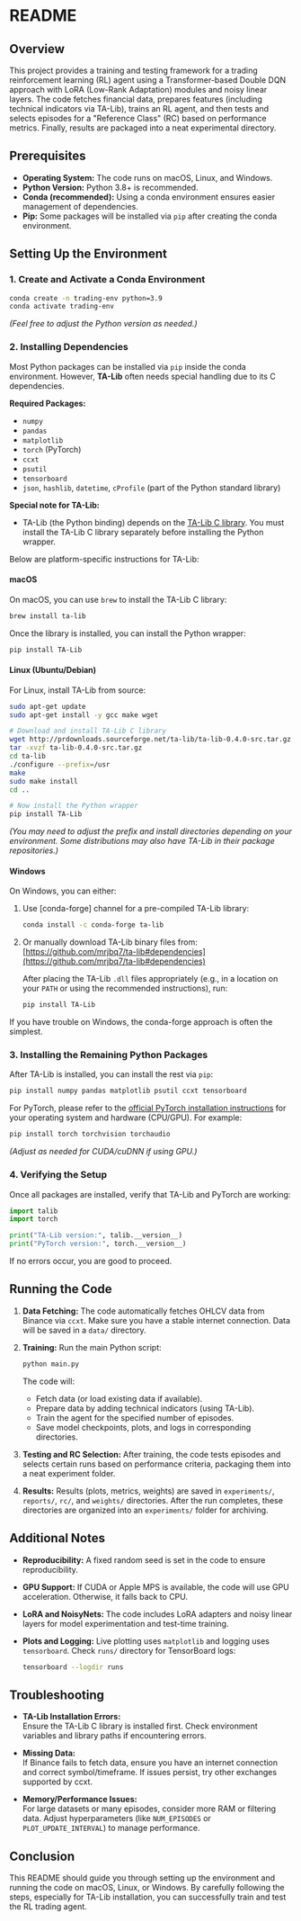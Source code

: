 # README

## Overview

This project provides a training and testing framework for a trading reinforcement learning (RL) agent using a Transformer-based Double DQN approach with LoRA (Low-Rank Adaptation) modules and noisy linear layers. The code fetches financial data, prepares features (including technical indicators via TA-Lib), trains an RL agent, and then tests and selects episodes for a "Reference Class" (RC) based on performance metrics. Finally, results are packaged into a neat experimental directory.

## Prerequisites

- **Operating System:** The code runs on macOS, Linux, and Windows.
- **Python Version:** Python 3.8+ is recommended.
- **Conda (recommended):** Using a conda environment ensures easier management of dependencies.
- **Pip:** Some packages will be installed via `pip` after creating the conda environment.

## Setting Up the Environment

### 1. Create and Activate a Conda Environment

```bash
conda create -n trading-env python=3.9
conda activate trading-env
```

*(Feel free to adjust the Python version as needed.)*

### 2. Installing Dependencies

Most Python packages can be installed via `pip` inside the conda environment. However, **TA-Lib** often needs special handling due to its C dependencies.

**Required Packages:**
- `numpy`
- `pandas`
- `matplotlib`
- `torch` (PyTorch)
- `ccxt`
- `psutil`
- `tensorboard`
- `json`, `hashlib`, `datetime`, `cProfile` (part of the Python standard library)

**Special note for TA-Lib:**
- TA-Lib (the Python binding) depends on the [TA-Lib C library](https://github.com/TA-Lib/ta-lib). You must install the TA-Lib C library separately before installing the Python wrapper.

Below are platform-specific instructions for TA-Lib:

#### macOS

On macOS, you can use `brew` to install the TA-Lib C library:

```bash
brew install ta-lib
```

Once the library is installed, you can install the Python wrapper:

```bash
pip install TA-Lib
```

#### Linux (Ubuntu/Debian)

For Linux, install TA-Lib from source:

```bash
sudo apt-get update
sudo apt-get install -y gcc make wget

# Download and install TA-Lib C library
wget http://prdownloads.sourceforge.net/ta-lib/ta-lib-0.4.0-src.tar.gz
tar -xvzf ta-lib-0.4.0-src.tar.gz
cd ta-lib
./configure --prefix=/usr
make
sudo make install
cd ..

# Now install the Python wrapper
pip install TA-Lib
```

*(You may need to adjust the prefix and install directories depending on your environment. Some distributions may also have TA-Lib in their package repositories.)*

#### Windows

On Windows, you can either:

1. Use [conda-forge] channel for a pre-compiled TA-Lib library:
   ```bash
   conda install -c conda-forge ta-lib
   ```

2. Or manually download TA-Lib binary files from:
   [https://github.com/mrjbq7/ta-lib#dependencies](https://github.com/mrjbq7/ta-lib#dependencies)

   After placing the TA-Lib `.dll` files appropriately (e.g., in a location on your `PATH` or using the recommended instructions), run:

   ```bash
   pip install TA-Lib
   ```

If you have trouble on Windows, the conda-forge approach is often the simplest.

### 3. Installing the Remaining Python Packages

After TA-Lib is installed, you can install the rest via `pip`:

```bash
pip install numpy pandas matplotlib psutil ccxt tensorboard
```

For PyTorch, please refer to the [official PyTorch installation instructions](https://pytorch.org/get-started/locally/) for your operating system and hardware (CPU/GPU). For example:

```bash
pip install torch torchvision torchaudio
```

*(Adjust as needed for CUDA/cuDNN if using GPU.)*

### 4. Verifying the Setup

Once all packages are installed, verify that TA-Lib and PyTorch are working:

```python
import talib
import torch

print("TA-Lib version:", talib.__version__)
print("PyTorch version:", torch.__version__)
```

If no errors occur, you are good to proceed.

## Running the Code

1. **Data Fetching:** The code automatically fetches OHLCV data from Binance via `ccxt`. Make sure you have a stable internet connection. Data will be saved in a `data/` directory.
   
2. **Training:** Run the main Python script:
   ```bash
   python main.py
   ```

   The code will:
   - Fetch data (or load existing data if available).
   - Prepare data by adding technical indicators (using TA-Lib).
   - Train the agent for the specified number of episodes.
   - Save model checkpoints, plots, and logs in corresponding directories.

3. **Testing and RC Selection:** After training, the code tests episodes and selects certain runs based on performance criteria, packaging them into a neat experiment folder.

4. **Results:** Results (plots, metrics, weights) are saved in `experiments/`, `reports/`, `rc/`, and `weights/` directories. After the run completes, these directories are organized into an `experiments/` folder for archiving.

## Additional Notes

- **Reproducibility:** A fixed random seed is set in the code to ensure reproducibility.
- **GPU Support:** If CUDA or Apple MPS is available, the code will use GPU acceleration. Otherwise, it falls back to CPU.
- **LoRA and NoisyNets:** The code includes LoRA adapters and noisy linear layers for model experimentation and test-time training.
- **Plots and Logging:** Live plotting uses `matplotlib` and logging uses `tensorboard`. Check `runs/` directory for TensorBoard logs:
  
  ```bash
  tensorboard --logdir runs
  ```

## Troubleshooting

- **TA-Lib Installation Errors:**  
  Ensure the TA-Lib C library is installed first. Check environment variables and library paths if encountering errors.
  
- **Missing Data:**  
  If Binance fails to fetch data, ensure you have an internet connection and correct symbol/timeframe. If issues persist, try other exchanges supported by ccxt.

- **Memory/Performance Issues:**  
  For large datasets or many episodes, consider more RAM or filtering data. Adjust hyperparameters (like `NUM_EPISODES` or `PLOT_UPDATE_INTERVAL`) to manage performance.

## Conclusion

This README should guide you through setting up the environment and running the code on macOS, Linux, or Windows. By carefully following the steps, especially for TA-Lib installation, you can successfully train and test the RL trading agent.